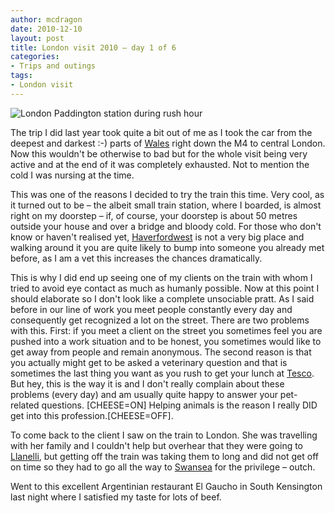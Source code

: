 ```yaml
---
author: mcdragon
date: 2010-12-10
layout: post
title: London visit 2010 – day 1 of 6
categories:
- Trips and outings
tags:
- London visit
---
```




![](https://img.mcdowell.si/2010/12/london_paddington-1.jpg "London Paddington station during rush hour")

The trip I did last year took quite a bit out of me as I took the car from the deepest and darkest :-) parts of [Wales](https://en.wikipedia.org/wiki/Wales) right down the M4 to central London. Now this wouldn't be otherwise to bad but for the whole visit being very active and at the end of it was completely exhausted. Not to mention the cold I was nursing at the time.

This was one of the reasons I decided to try the train this time. Very cool, as it turned out to be – the albeit small train station, where I boarded, is almost right on my doorstep – if, of course, your doorstep is about 50 metres outside your house and over a bridge and bloody cold. For those who don't know or haven't realised yet, [Haverfordwest](https://en.wikipedia.org/wiki/Haverfordwest) is not a very big place and walking around it you are quite likely to bump into someone you already met before, as I am a vet this increases the chances dramatically.

This is why I did end up seeing one of my clients on the train with whom I tried to avoid eye contact as much as humanly possible. Now at this point I should elaborate so I don't look like a complete unsociable pratt. As I said before in our line of work you meet people constantly every day and consequently get recognized a lot on the street. There are two problems with this. First: if you meet a client on the street you sometimes feel you are pushed into a work situation and to be honest, you sometimes would like to get away from people and remain anonymous. The second reason is that you actually might get to be asked a veterinary question and that is sometimes the last thing you want as you rush to get your lunch at [Tesco](https://en.wikipedia.org/wiki/Tesco). But hey, this is the way it is and I don't really complain about these problems (every day) and am usually quite happy to answer your pet-related questions. [CHEESE=ON] Helping animals is the reason I really DID get into this profession.[CHEESE=OFF].

To come back to the client I saw on the train to London. She was travelling with her family and I couldn't help but overhear that they were going to [Llanelli](https://en.wikipedia.org/wiki/Llanelli), but getting off the train was taking them to long and did not get off on time so they had to go all the way to [Swansea](https://en.wikipedia.org/wiki/Swansea) for the privilege – outch.

Went to this excellent Argentinian restaurant El Gaucho in South Kensington last night where I satisfied my taste for lots of beef.
